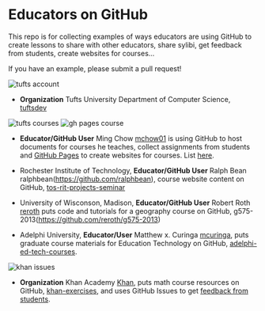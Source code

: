 # Educators on GitHub

This repo is for collecting examples of ways educators are using GitHub to create lessons to share with other educators, share sylibi, get feedback from students, create websites for courses... 

If you have an example, please submit a pull request! 

![tufts account](https://raw.github.com/jlord/edu-on-github/master/images/tufts-acct.png)
- **Organization** Tufts University Department of Computer Science, [tuftsdev](https://github.com/tuftsdev)

![tufts courses](https://raw.github.com/jlord/edu-on-github/blob/master/images/tufts-courses.png)
![gh pages course](https://raw.github.com/jlord/edu-on-github/blob/master/images/ghpages-tufts.png)
- **Educator/GitHub User** Ming Chow [mchow01](https://github.com/mchow01) is using GitHub to host documents for courses he teaches, collect assignments from students and [GitHub Pages](http://www.pages.github.com) to create websites for courses. List [here](http://mchow01.github.io/courses.html).

- Rochester Institute of Technology, **Educator/GitHub User** Ralph Bean ralphbean(https://github.com/ralphbean), course website content on GitHub, [tos-rit-projects-seminar](https://github.com/ralphbean/tos-rit-projects-seminar)

- University of Wisconson, Madison, **Educator/GitHub User** Robert Roth [reroth](https://github.com/reroth) puts code and tutorials for a geography course on GitHub, g575-2013(https://github.com/reroth/g575-2013)

- Adelphi University, **Educator/User** Matthew x. Curinga [mcuringa](https://github.com/mcuringa), puts graduate course materials for Education Technology on GitHub, [adelphi-ed-tech-courses](https://github.com/mcuringa/adelphi-ed-tech-courses).

![khan issues](https://raw.github.com/jlord/edu-on-github/blob/master/images/khan-issues.png)
- **Organization** Khan Academy [Khan](https://github.com/Khan), puts math course resources on GitHub, [khan-exercises](https://github.com/khan/khan-exercises), and uses GitHub Issues to get [feedback from students](https://github.com/khan/khan-exercises/issues). 